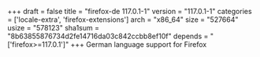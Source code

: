 +++
draft = false
title = "firefox-de 117.0.1-1"
version = "117.0.1-1"
categories = ['locale-extra', 'firefox-extensions']
arch = "x86_64"
size = "527664"
usize = "578123"
sha1sum = "8b63855876734d2fe14716da03c842ccbb8ef10f"
depends = "['firefox>=117.0.1']"
+++
German language support for Firefox